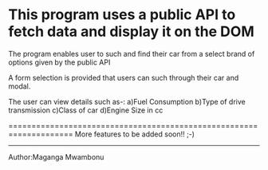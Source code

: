 This program uses a public API to fetch data and display it on the DOM
==========================================================================
The program enables user to such and find their car from a select brand of options given by the public API

A form selection is provided that users can such through their car and modal.

The user can view details such as-:
    a)Fuel Consumption
    b)Type of drive transmission
    c)Class of car
    d)Engine Size in cc

====================================================================
More features to be added soon!! ;-)

--------------------------------------------------------------------------------
Author:Maganga Mwambonu
